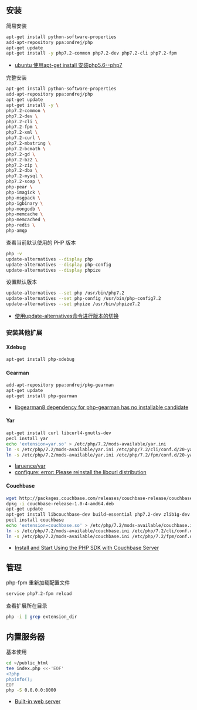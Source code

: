 ## 安装

简易安装

```sh
apt-get install python-software-properties
add-apt-repository ppa:ondrej/php
apt-get update
apt-get install -y php7.2-common php7.2-dev php7.2-cli php7.2-fpm
```

- [ubuntu 使用apt-get install 安装php5.6--php7](https://www.cnblogs.com/phpzhou/p/6288762.html)

完整安装

```sh
apt-get install python-software-properties
add-apt-repository ppa:ondrej/php
apt-get update
apt-get install -y \
php7.2-common \
php7.2-dev \
php7.2-cli \
php7.2-fpm \
php7.2-xml \
php7.2-curl \
php7.2-mbstring \
php7.2-bcmath \
php7.2-gd \
php7.2-bz2 \
php7.2-zip \
php7.2-dba \
php7.2-mysql \
php7.2-soap \
php-pear \
php-imagick \
php-msgpack \
php-igbinary \
php-mongodb \
php-memcache \
php-memcached \
php-redis \
php-amqp
```

查看当前默认使用的 PHP 版本

```sh
php -v
update-alternatives --display php
update-alternatives --display php-config
update-alternatives --display phpize
```

设置默认版本

```sh
update-alternatives --set php /usr/bin/php7.2
update-alternatives --set php-config /usr/bin/php-config7.2
update-alternatives --set phpize /usr/bin/phpize7.2
```

- [使用update-alternatives命令进行版本的切换](https://blog.csdn.net/JasonDing1354/article/details/50470109)

### 安装其他扩展

#### Xdebug

```sh
apt-get install php-xdebug
```

#### Gearman

```sh
add-apt-repository ppa:ondrej/pkg-gearman
apt-get update
apt-get install php-gearman
```

- [libgearman8 dependency for php-gearman has no installable candidate](https://github.com/oerdnj/deb.sury.org/issues/711)

#### Yar

```sh
apt-get install curl libcurl4-gnutls-dev
pecl install yar
echo 'extension=yar.so' > /etc/php/7.2/mods-available/yar.ini
ln -s /etc/php/7.2/mods-available/yar.ini /etc/php/7.2/cli/conf.d/20-yar.ini
ln -s /etc/php/7.2/mods-available/yar.ini /etc/php/7.2/fpm/conf.d/20-yar.ini
```

- [laruence/yar](https://github.com/laruence/yar)
- [configure: error: Please reinstall the libcurl distribution](https://github.com/laruence/yar/issues/111)

#### Couchbase

```sh
wget http://packages.couchbase.com/releases/couchbase-release/couchbase-release-1.0-4-amd64.deb
dpkg -i couchbase-release-1.0-4-amd64.deb
apt-get update
apt-get install libcouchbase-dev build-essential php7.2-dev zlib1g-dev
pecl install couchbase
echo 'extension=couchbase.so' > /etc/php/7.2/mods-available/couchbase.ini
ln -s /etc/php/7.2/mods-available/couchbase.ini /etc/php/7.2/cli/conf.d/25-couchbase.ini
ln -s /etc/php/7.2/mods-available/couchbase.ini /etc/php/7.2/fpm/conf.d/25-couchbase.ini
```

- [Install and Start Using the PHP SDK with Couchbase Server](https://docs.couchbase.com/php-sdk/2.6/start-using-sdk.html)

## 管理

php-fpm 重新加载配置文件

```sh
service php7.2-fpm reload
```

查看扩展所在目录

```sh
php -i | grep extension_dir
```

## 内置服务器

基本使用

```sh
cd ~/public_html
tee index.php <<-'EOF'
<?php
phpinfo();
EOF
php -S 0.0.0.0:8000
```

- [Built-in web server](http://docs.php.net/manual/da/features.commandline.webserver.php)
